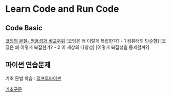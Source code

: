 # Learn Code and Run Code

## Code Basic
[코딩의 본질- 범용성과 비교우위](https://github.com/xistory/xiphos4u/tree/master/cs_fundamental/fundamental01.md)
[코딩은 왜 이렇게 복잡한가? - 1 컴퓨터의 단순함]
[코딩은 왜 이렇게 복잡한가? - 2 이 세상의 다양성]
[어떻게 복잡성을 통제할까?]

## 파이썬 연습문제
기초 문법 학습 : [점프투파이썬](https://wikidocs.net/book/1)

[기초구문](https://github.com/xistory/xiphos4u/tree/master/python_exercises/exercise01.md)


<!---
# 코딩 기초
[문명과 수학] 참조
[서담글] 참조
컴과세 참조
CODE 참조
sicp 참조
인구의 증가
비교우위론, 기타 경제학(조엘온소프트웨어 참조)
통계학과 인공지능

수학과 컴퓨터과학의 차이로부터 시작.
수학과 통계학의 차이도 짚자.

일단 프로그래밍이 왜 이렇게 핫한지에 대해 이야기해보자. 경제적 효과가 주된 이유다.
그 중요성이 크기때문에 많은 사람들이 달려들었다. 하지만, 너무 어렵다. 왜 이렇게 어려울까? 어떻게 하면 그 어려움을 덜 수 있을까?

수학, 논리학, 기계, 람다계산법 <-- 이 주제에 대한 보다 명확한 이해가 필요하다.

통계학은 너무나 중요한 주제이지만, 내가 지금 다루기에는 벅차다.


글 하나당 7중 구조로 핵심 전달.

# 파이썬 연습문제
# 클로저로 간단한 웹앱 만들기
# 클로저로 간단한 게임 만들기
-->